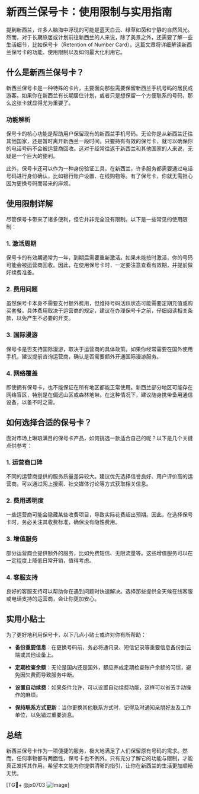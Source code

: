 # 新西兰保号卡：使用限制与实用指南

提到新西兰，许多人脑海中浮现的可能是蓝天白云、绿草如茵和宁静的自然风光。然而，对于长期旅居或计划前往新西兰的人来说，除了美景之外，还需要了解一些生活细节，比如保号卡（Retention of Number Card）。这篇文章将详细解读新西兰保号卡的功能、使用限制以及如何最大化利用它。

## 什么是新西兰保号卡？

新西兰保号卡是一种特殊的卡片，主要面向那些需要保留新西兰手机号码的居民或游客。如果你在新西兰有长期居住计划，或者只是想保留一个方便联系的号码，那么这张卡就显得尤为重要了。

### 功能解析

保号卡的核心功能是帮助用户保留现有的新西兰手机号码。无论你是从新西兰迁往其他国家，还是暂时离开新西兰一段时间，只要持有有效的保号卡，就可以确保你的电话号码不会被运营商回收。这对于经常往返于新西兰和其他国家的人来说，无疑是一个巨大的便利。

此外，保号卡还可以作为一种身份验证工具。在新西兰，许多服务都需要通过电话号码进行身份确认，比如银行账户设置、在线购物等。有了保号卡，你就无需担心因为更换号码而带来的麻烦。

## 使用限制详解

尽管保号卡带来了诸多便利，但它并非完全没有限制。以下是一些常见的使用限制：

### 1. **激活周期**

保号卡的有效期通常为一年，到期后需要重新激活。如果未能按时激活，你的号码可能会被运营商回收。因此，在使用保号卡时，一定要注意查看有效期，并提前做好续费准备。

### 2. **费用问题**

虽然保号卡本身不需要支付额外费用，但维持号码活跃状态可能需要定期充值或购买套餐。具体费用取决于运营商的规定，建议在办理保号卡之前，仔细阅读相关条款，以免产生不必要的开支。

### 3. **国际漫游**

保号卡是否支持国际漫游，取决于运营商的具体政策。如果你经常需要在国外使用手机，建议提前咨询运营商，确认是否需要额外开通国际漫游服务。

### 4. **网络覆盖**

即使拥有保号卡，也不能保证在所有地区都能正常使用。新西兰部分地区可能存在网络盲区，特别是在偏远山区或森林地带。在这种情况下，建议随身携带备用通信设备，以备不时之需。

## 如何选择合适的保号卡？

面对市场上琳琅满目的保号卡产品，如何挑选一款适合自己的呢？以下是几个关键点供参考：

### 1. **运营商口碑**

不同的运营商提供的服务质量差异较大。建议优先选择信誉良好、用户评价高的运营商。可以通过网上搜索、社交媒体讨论等方式获取相关信息。

### 2. **费用透明度**

一些运营商可能会隐藏某些收费项目，导致实际花费超出预期。因此，在选择保号卡时，务必关注其收费标准，确保没有隐性费用。

### 3. **增值服务**

部分运营商会提供额外的服务，比如免费短信、无限流量等。这些增值服务可以在一定程度上降低日常开销，值得考虑。

### 4. **客服支持**

良好的客服支持可以帮助你在遇到问题时快速解决。选择那些提供全天候在线客服或电话支持的运营商，会让你更加安心。

## 实用小贴士

为了更好地利用保号卡，以下几点小贴士或许对你有所帮助：

- **备份重要信息**：在更换号码前，务必将通讯录、短信记录等重要信息备份到云端或其他设备上。
  
- **定期检查余额**：无论是国内还是国外，都应养成定期检查账户余额的习惯，避免因欠费而导致服务中断。

- **设置自动续费**：如果条件允许，可以设置自动续费功能，这样可以省去手动操作的麻烦。

- **保持联系方式更新**：当你更换其他联系方式时，记得及时通知亲朋好友及工作单位，以免错过重要消息。

## 总结

新西兰保号卡作为一项便捷的服务，极大地满足了人们保留原有号码的需求。然而，任何事物都有两面性，保号卡也不例外。只有充分了解它的功能与限制，才能真正发挥其作用。希望本文能为你提供清晰的指引，让你在新西兰的生活更加顺畅无忧。

[TG💪+ @jx0703 ![Image](https://github.com/user-attachments/assets/dbca1d08-cadb-493c-b0ec-ad6f7a83f270)]